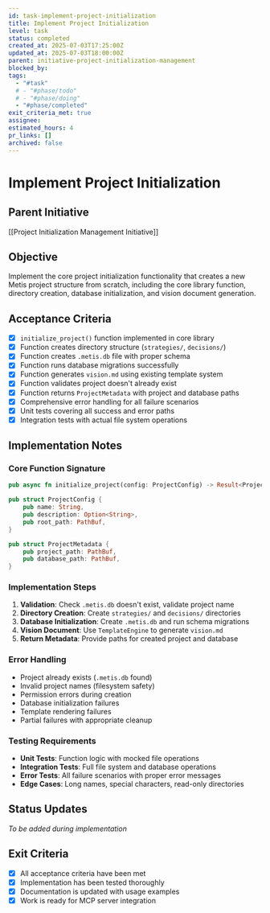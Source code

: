 ```yaml
---
id: task-implement-project-initialization
title: Implement Project Initialization
level: task
status: completed
created_at: 2025-07-03T17:25:00Z
updated_at: 2025-07-03T18:00:00Z
parent: initiative-project-initialization-management
blocked_by: 
tags:
  - "#task"
  # - "#phase/todo"
  # - "#phase/doing"
  - "#phase/completed"
exit_criteria_met: true
assignee: 
estimated_hours: 4
pr_links: []
archived: false
---
```


# Implement Project Initialization

## Parent Initiative
[[Project Initialization Management Initiative]]

## Objective
Implement the core project initialization functionality that creates a new Metis project structure from scratch, including the core library function, directory creation, database initialization, and vision document generation.

## Acceptance Criteria
- [x] `initialize_project()` function implemented in core library
- [x] Function creates directory structure (`strategies/`, `decisions/`)
- [x] Function creates `.metis.db` file with proper schema
- [x] Function runs database migrations successfully
- [x] Function generates `vision.md` using existing template system
- [x] Function validates project doesn't already exist
- [x] Function returns `ProjectMetadata` with project and database paths
- [x] Comprehensive error handling for all failure scenarios
- [x] Unit tests covering all success and error paths
- [x] Integration tests with actual file system operations

## Implementation Notes

### Core Function Signature
```rust
pub async fn initialize_project(config: ProjectConfig) -> Result<ProjectMetadata, ProjectError>

pub struct ProjectConfig {
    pub name: String,
    pub description: Option<String>,
    pub root_path: PathBuf,
}

pub struct ProjectMetadata {
    pub project_path: PathBuf,
    pub database_path: PathBuf,
}
```

### Implementation Steps
1. **Validation**: Check `.metis.db` doesn't exist, validate project name
2. **Directory Creation**: Create `strategies/` and `decisions/` directories
3. **Database Initialization**: Create `.metis.db` and run schema migrations
4. **Vision Document**: Use `TemplateEngine` to generate `vision.md`
5. **Return Metadata**: Provide paths for created project and database

### Error Handling
- Project already exists (`.metis.db` found)
- Invalid project names (filesystem safety)
- Permission errors during creation
- Database initialization failures
- Template rendering failures
- Partial failures with appropriate cleanup

### Testing Requirements
- **Unit Tests**: Function logic with mocked file operations
- **Integration Tests**: Full file system and database operations
- **Error Tests**: All failure scenarios with proper error messages
- **Edge Cases**: Long names, special characters, read-only directories

## Status Updates
*To be added during implementation*

## Exit Criteria
- [x] All acceptance criteria have been met
- [x] Implementation has been tested thoroughly
- [x] Documentation is updated with usage examples
- [x] Work is ready for MCP server integration